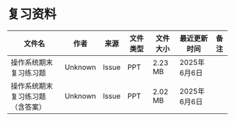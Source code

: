 # 复习资料

文件名|作者|来源|文件类型|文件大小|最近更新时间|备注
---|---|---|---|---|---|---
操作系统期末复习练习题|Unknown|Issue|PPT|2.23 MB|2025年6月6日
操作系统期末复习练习题（含答案）|Unknown|Issue|PPT|2.02 MB|2025年6月6日
